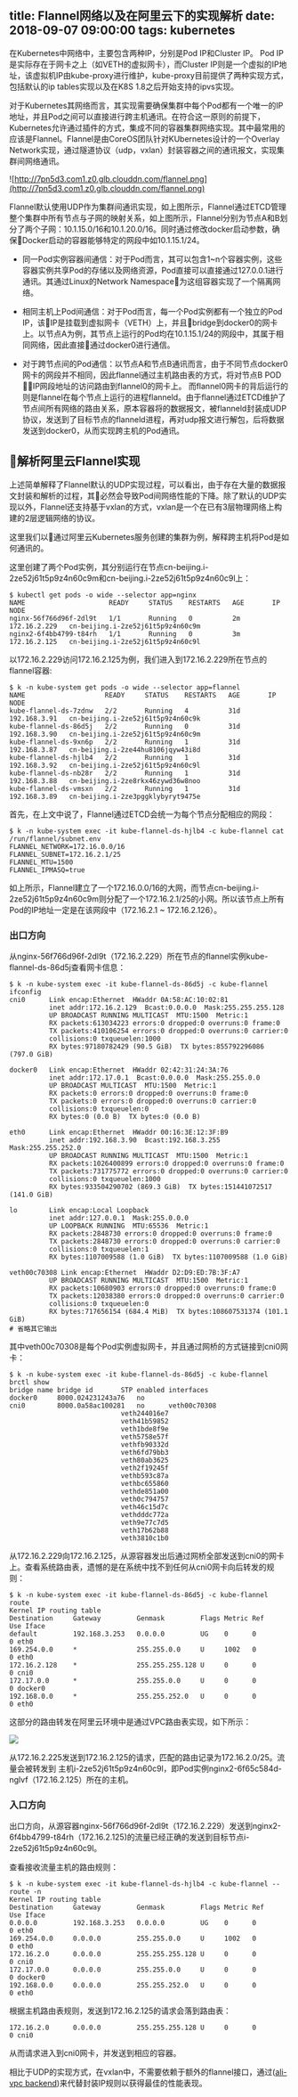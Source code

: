title: Flannel网络以及在阿里云下的实现解析
date: 2018-09-07 09:00:00
tags: kubernetes
---

在Kubernetes中网络中，主要包含两种IP，分别是Pod IP和Cluster IP。 Pod IP是实际存在于网卡之上（如VETH的虚拟网卡），而Cluster IP则是一个虚拟的IP地址，该虚拟机IP由kube-proxy进行维护，kube-proxy目前提供了两种实现方式，包括默认的ip tables实现以及在K8S 1.8之后开始支持的ipvs实现。

<!-- more -->

对于Kubernetes其网络而言，其实现需要确保集群中每个Pod都有一个唯一的IP地址，并且Pod之间可以直接进行跨主机通讯。在符合这一原则的前提下，Kubernetes允许通过插件的方式，集成不同的容器集群网络实现。其中最常用的应该是Flannel。Flannel是由CoreOS团队针对KUbernetes设计的一个Overlay Network实现，通过隧道协议（udp，vxlan）封装容器之间的通讯报文，实现集群间网络通讯。

![http://7pn5d3.com1.z0.glb.clouddn.com/flannel.png](http://7pn5d3.com1.z0.glb.clouddn.com/flannel.png)

Flannel默认使用UDP作为集群间通讯实现，如上图所示，Flannel通过ETCD管理整个集群中所有节点与子网的映射关系，如上图所示，Flannel分别为节点A和B划分了两个子网：10.1.15.0/16和10.1.20.0/16。同时通过修改docker启动参数，确保Docker启动的容器能够特定的网段中如10.1.15.1/24。

* 同一Pod实例容器间通信：对于Pod而言，其可以包含1~n个容器实例，这些容器实例共享Pod的存储以及网络资源，Pod直接可以直接通过127.0.0.1进行通讯。其通过Linux的Network Namespace为这组容器实现了一个隔离网络。

* 相同主机上Pod间通信：对于Pod而言，每一个Pod实例都有一个独立的Pod IP，该IP是挂载到虚拟网卡（VETH）上，并且bridge到docker0的网卡上。以节点A为例，其节点上运行的Pod均在10.1.15.1/24的网段中，其属于相同网络，因此直接通过docker0进行通信。

* 对于跨节点间的Pod通信：以节点A和节点B通讯而言，由于不同节点docker0网卡的网段并不相同，因此flannel通过主机路由表的方式，将对节点B POD IP网段地址的访问路由到flannel0的网卡上。 而flannel0网卡的背后运行的则是flannel在每个节点上运行的进程flanneld。由于flannel通过ETCD维护了节点间所有网络的路由关系，原本容器将的数据报文，被flanneld封装成UDP协议，发送到了目标节点的flanneld进程，再对udp报文进行解包，后将数据发送到docker0，从而实现跨主机的Pod通讯。

## 解析阿里云Flannel实现

上述简单解释了Flannel默认的UDP实现过程，可以看出，由于存在大量的数据报文封装和解析的过程，其必然会导致Pod间网络性能的下降。除了默认的UDP实现以外，Flannel还支持基于vxlan的方式，vxlan是一个在已有3层物理网络上构建的2层逻辑网络的协议。

这里我们以通过阿里云Kubernetes服务创建的集群为例，解释跨主机将Pod是如何通讯的。

这里创建了两个Pod实例，其分别运行在节点cn-beijing.i-2ze52j61t5p9z4n60c9m和cn-beijing.i-2ze52j61t5p9z4n60c9l上：

```
$ kubectl get pods -o wide --selector app=nginx
NAME                     READY     STATUS    RESTARTS   AGE       IP             NODE
nginx-56f766d96f-2dl9t   1/1       Running   0          2m        172.16.2.229   cn-beijing.i-2ze52j61t5p9z4n60c9m
nginx2-6f4bb4799-t84rh   1/1       Running   0          3m        172.16.2.125   cn-beijing.i-2ze52j61t5p9z4n60c9l
```

以172.16.2.229访问172.16.2.125为例，我们进入到172.16.2.229所在节点的flannel容器:

```
$ k -n kube-system get pods -o wide --selector app=flannel
NAME                    READY     STATUS    RESTARTS   AGE       IP             NODE
kube-flannel-ds-7zdnw   2/2       Running   4          31d       192.168.3.91   cn-beijing.i-2ze52j61t5p9z4n60c9k
kube-flannel-ds-86d5j   2/2       Running   0          31d       192.168.3.90   cn-beijing.i-2ze52j61t5p9z4n60c9m
kube-flannel-ds-9xn6p   2/2       Running   1          31d       192.168.3.87   cn-beijing.i-2ze44hu8106jqyw43i8d
kube-flannel-ds-hjlb4   2/2       Running   1          31d       192.168.3.92   cn-beijing.i-2ze52j61t5p9z4n60c9l
kube-flannel-ds-nb28r   2/2       Running   1          31d       192.168.3.88   cn-beijing.i-2ze8rkx46zywd36w8noo
kube-flannel-ds-vmsxn   2/2       Running   1          31d       192.168.3.89   cn-beijing.i-2ze3pggklybyryt9475e
```

首先，在上文中说了，Flannel通过ETCD会统一为每个节点分配相应的网段：

```
$ k -n kube-system exec -it kube-flannel-ds-hjlb4 -c kube-flannel cat /run/flannel/subnet.env
FLANNEL_NETWORK=172.16.0.0/16
FLANNEL_SUBNET=172.16.2.1/25
FLANNEL_MTU=1500
FLANNEL_IPMASQ=true
```

如上所示，Flannel建立了一个172.16.0.0/16的大网，而节点cn-beijing.i-2ze52j61t5p9z4n60c9m则分配了一个172.16.2.1/25的小网。所以该节点上所有Pod的IP地址一定是在该网段中（172.16.2.1 ~ 172.16.2.126）。

### 出口方向

从nginx-56f766d96f-2dl9t（172.16.2.229）所在节点的flannel实例kube-flannel-ds-86d5j查看网卡信息：

```
$ k -n kube-system exec -it kube-flannel-ds-86d5j -c kube-flannel ifconfig
cni0      Link encap:Ethernet  HWaddr 0A:58:AC:10:02:81
          inet addr:172.16.2.129  Bcast:0.0.0.0  Mask:255.255.255.128
          UP BROADCAST RUNNING MULTICAST  MTU:1500  Metric:1
          RX packets:613034223 errors:0 dropped:0 overruns:0 frame:0
          TX packets:410106254 errors:0 dropped:0 overruns:0 carrier:0
          collisions:0 txqueuelen:1000
          RX bytes:97180782429 (90.5 GiB)  TX bytes:855792296086 (797.0 GiB)

docker0   Link encap:Ethernet  HWaddr 02:42:31:24:3A:76
          inet addr:172.17.0.1  Bcast:0.0.0.0  Mask:255.255.0.0
          UP BROADCAST MULTICAST  MTU:1500  Metric:1
          RX packets:0 errors:0 dropped:0 overruns:0 frame:0
          TX packets:0 errors:0 dropped:0 overruns:0 carrier:0
          collisions:0 txqueuelen:0
          RX bytes:0 (0.0 B)  TX bytes:0 (0.0 B)

eth0      Link encap:Ethernet  HWaddr 00:16:3E:12:3F:B9
          inet addr:192.168.3.90  Bcast:192.168.3.255  Mask:255.255.252.0
          UP BROADCAST RUNNING MULTICAST  MTU:1500  Metric:1
          RX packets:1026400899 errors:0 dropped:0 overruns:0 frame:0
          TX packets:731775772 errors:0 dropped:0 overruns:0 carrier:0
          collisions:0 txqueuelen:1000
          RX bytes:933504290702 (869.3 GiB)  TX bytes:151441072517 (141.0 GiB)

lo        Link encap:Local Loopback
          inet addr:127.0.0.1  Mask:255.0.0.0
          UP LOOPBACK RUNNING  MTU:65536  Metric:1
          RX packets:2848730 errors:0 dropped:0 overruns:0 frame:0
          TX packets:2848730 errors:0 dropped:0 overruns:0 carrier:0
          collisions:0 txqueuelen:1
          RX bytes:1107009588 (1.0 GiB)  TX bytes:1107009588 (1.0 GiB)

veth00c70308 Link encap:Ethernet  HWaddr D2:D9:ED:7B:3F:A7
          UP BROADCAST RUNNING MULTICAST  MTU:1500  Metric:1
          RX packets:10680903 errors:0 dropped:0 overruns:0 frame:0
          TX packets:12038380 errors:0 dropped:0 overruns:0 carrier:0
          collisions:0 txqueuelen:0
          RX bytes:717656154 (684.4 MiB)  TX bytes:108607531374 (101.1 GiB)
# 省略其它输出
```

其中veth00c70308是每个Pod实例虚拟网卡，并且通过网桥的方式链接到cni0网卡：

```
$ k -n kube-system exec -it kube-flannel-ds-86d5j -c kube-flannel brctl show
bridge name	bridge id		STP enabled	interfaces
docker0		8000.024231243a76	no
cni0		8000.0a58ac100281	no		veth00c70308
							veth244016e7
							veth41b59852
							veth1bde8f9e
							veth5758e57f
							vethfb90332d
							veth6fd79bb3
							veth80ab3625
							veth2f19245f
							vethb593c87a
							vethbc655860
							vethde851a00
							veth0c794757
							veth46c15d7c
							vethdddc772a
							veth9e77c7d5
							veth17b62b88
							veth3810c1b0
```

从172.16.2.229向172.16.2.125，从源容器发出后通过网桥全部发送到cni0的网卡上。查看系统路由表，遗憾的是在系统中找不到任何从cni0网卡向后转发的规则：

```
$ k -n kube-system exec -it kube-flannel-ds-86d5j -c kube-flannel route
Kernel IP routing table
Destination     Gateway         Genmask         Flags Metric Ref    Use Iface
default         192.168.3.253   0.0.0.0         UG    0      0        0 eth0
169.254.0.0     *               255.255.0.0     U     1002   0        0 eth0
172.16.2.128    *               255.255.255.128 U     0      0        0 cni0
172.17.0.0      *               255.255.0.0     U     0      0        0 docker0
192.168.0.0     *               255.255.252.0   U     0      0        0 eth0
```

这部分的路由转发在阿里云环境中是通过VPC路由表实现，如下所示：

![](https://github.com/yunlzheng/kubernetes-hands-on-workshop/raw/master/02-core-concept/images/aliyun-vpc-route.png)

从172.16.2.225发送到172.16.2.125的请求，匹配的路由记录为172.16.2.0/25。流量会被转发到 主机i-2ze52j61t5p9z4n60c9l，即Pod实例nginx2-6f65c584d-nglvf（172.16.2.125）所在的主机。

### 入口方向

出口方向，从源容器nginx-56f766d96f-2dl9t（172.16.2.229）发送到nginx2-6f4bb4799-t84rh（172.16.2.125)的流量已经正确的发送到目标节点i-2ze52j61t5p9z4n60c9l。

查看接收流量主机的路由规则：

```
$ k -n kube-system exec -it kube-flannel-ds-hjlb4 -c kube-flannel -- route -n
Kernel IP routing table
Destination     Gateway         Genmask         Flags Metric Ref    Use Iface
0.0.0.0         192.168.3.253   0.0.0.0         UG    0      0        0 eth0
169.254.0.0     0.0.0.0         255.255.0.0     U     1002   0        0 eth0
172.16.2.0      0.0.0.0         255.255.255.128 U     0      0        0 cni0
172.17.0.0      0.0.0.0         255.255.0.0     U     0      0        0 docker0
192.168.0.0     0.0.0.0         255.255.252.0   U     0      0        0 eth0
```

根据主机路由表规则，发送到172.16.2.125的请求会落到路由表：

```
172.16.2.0      0.0.0.0         255.255.255.128 U     0      0        0 cni0
```

从而请求进入到cni0网卡，并发送到相应的容器。

相比于UDP的实现方式，在vxlan中，不需要依赖于额外的flannel接口，通过([ali-vpc backend](https://github.com/coreos/flannel/blob/master/Documentation/alicloud-vpc-backend-cn.md))来代替封装IP规则以获得最佳的性能表现。